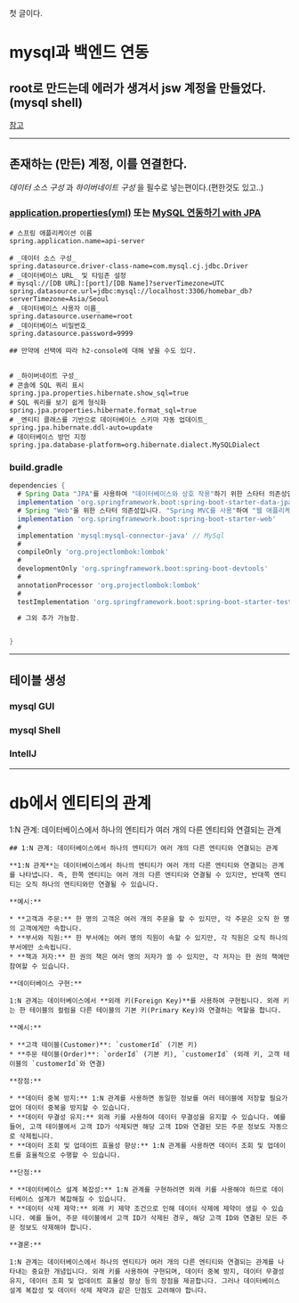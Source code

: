 첫 글이다.


# mysql과 백엔드 연동
## root로 만드는데 에러가 생겨서 jsw 계정을 만들었다. (mysql shell)
[참고]()

----


## 존재하는 (만든) 계정, 이를 연결한다.
_데이터 소스 구성_ 과 _하이버네이트 구성_ 을 필수로 넣는편이다.(편한것도 있고..)


### [application.properties(yml)](https://velog.io/@alswl689/MySQL-JPA-SpringBoot-%EC%97%B0%EB%8F%99-%EB%B0%8F-%ED%85%8C%EC%8A%A4%ED%8A%B8Gradle) 또는 [MySQL 연동하기 with JPA](https://mroh1226.tistory.com/201)
```properties
# 스프링 애플리케이션 이름
spring.application.name=api-server

# _데이터 소스 구성_
spring.datasource.driver-class-name=com.mysql.cj.jdbc.Driver
# _데이터베이스 URL_ 및 타임존 설정
# mysql://[DB URL]:[port]/[DB Name]?serverTimezone=UTC
spring.datasource.url=jdbc:mysql://localhost:3306/homebar_db?serverTimezone=Asia/Seoul
# _데이터베이스 사용자 이름_
spring.datasource.username=root
# _데이터베이스 비밀번호_
spring.datasource.password=9999

## 만약에 선택에 따라 h2-console에 대해 넣을 수도 있다.


# _하이버네이트 구성_
# 콘솔에 SQL 쿼리 표시
spring.jpa.properties.hibernate.show_sql=true
# SQL 쿼리를 보기 쉽게 형식화
spring.jpa.properties.hibernate.format_sql=true
# _엔티티 클래스를 기반으로 데이터베이스 스키마 자동 업데이트_
spring.jpa.hibernate.ddl-auto=update
# 데이터베이스 방언 지정
spring.jpa.database-platform=org.hibernate.dialect.MySQLDialect
```


### build.gradle
```gradle
dependencies {
  # Spring Data "JPA"를 사용하여 "데이터베이스와 상호 작용"하기 위한 스타터 의존성입니다. "JPA(Java Persistence API)"를 사용하여 "객체-관계 매핑(ORM)"을 할 수 있게 해줍니다.
  implementation 'org.springframework.boot:spring-boot-starter-data-jpa' // JPA
  # Spring "Web"을 위한 스타터 의존성입니다. "Spring MVC를 사용"하여 "웹 애플리케이션을 구축"할 수 있게 해줍니다.
  implementation 'org.springframework.boot:spring-boot-starter-web'
  # 
  implementation 'mysql:mysql-connector-java' // MySql
  # 
  compileOnly 'org.projectlombok:lombok'
  # 
  developmentOnly 'org.springframework.boot:spring-boot-devtools'
  # 
  annotationProcessor 'org.projectlombok:lombok'
  # 
  testImplementation 'org.springframework.boot:spring-boot-starter-test'

  # 그외 추가 가능함.


}

```
----



## 테이블 생성
### mysql GUI

### mysql Shell


### IntellJ

----



# db에서 엔티티의 관계
1:N 관계: 데이터베이스에서 하나의 엔티티가 여러 개의 다른 엔티티와 연결되는 관계

```paintext
## 1:N 관계: 데이터베이스에서 하나의 엔티티가 여러 개의 다른 엔티티와 연결되는 관계

**1:N 관계**는 데이터베이스에서 하나의 엔티티가 여러 개의 다른 엔티티와 연결되는 관계를 나타냅니다. 즉, 한쪽 엔티티는 여러 개의 다른 엔티티와 연결될 수 있지만, 반대쪽 엔티티는 오직 하나의 엔티티와만 연결될 수 있습니다.

**예시:**

* **고객과 주문:** 한 명의 고객은 여러 개의 주문을 할 수 있지만, 각 주문은 오직 한 명의 고객에게만 속합니다.
* **부서와 직원:** 한 부서에는 여러 명의 직원이 속할 수 있지만, 각 직원은 오직 하나의 부서에만 소속됩니다.
* **책과 저자:** 한 권의 책은 여러 명의 저자가 쓸 수 있지만, 각 저자는 한 권의 책에만 참여할 수 있습니다.

**데이터베이스 구현:**

1:N 관계는 데이터베이스에서 **외래 키(Foreign Key)**를 사용하여 구현됩니다. 외래 키는 한 테이블의 컬럼을 다른 테이블의 기본 키(Primary Key)와 연결하는 역할을 합니다.

**예시:**

* **고객 테이블(Customer)**: `customerId` (기본 키)
* **주문 테이블(Order)**: `orderId` (기본 키), `customerId` (외래 키, 고객 테이블의 `customerId`와 연결)

**장점:**

* **데이터 중복 방지:** 1:N 관계를 사용하면 동일한 정보를 여러 테이블에 저장할 필요가 없어 데이터 중복을 방지할 수 있습니다.
* **데이터 무결성 유지:** 외래 키를 사용하여 데이터 무결성을 유지할 수 있습니다. 예를 들어, 고객 테이블에서 고객 ID가 삭제되면 해당 고객 ID와 연결된 모든 주문 정보도 자동으로 삭제됩니다.
* **데이터 조회 및 업데이트 효율성 향상:** 1:N 관계를 사용하면 데이터 조회 및 업데이트를 효율적으로 수행할 수 있습니다.

**단점:**

* **데이터베이스 설계 복잡성:** 1:N 관계를 구현하려면 외래 키를 사용해야 하므로 데이터베이스 설계가 복잡해질 수 있습니다.
* **데이터 삭제 제약:** 외래 키 제약 조건으로 인해 데이터 삭제에 제약이 생길 수 있습니다. 예를 들어, 주문 테이블에서 고객 ID가 삭제된 경우, 해당 고객 ID와 연결된 모든 주문 정보도 삭제해야 합니다.

**결론:**

1:N 관계는 데이터베이스에서 하나의 엔티티가 여러 개의 다른 엔티티와 연결되는 관계를 나타내는 중요한 개념입니다. 외래 키를 사용하여 구현되며, 데이터 중복 방지, 데이터 무결성 유지, 데이터 조회 및 업데이트 효율성 향상 등의 장점을 제공합니다. 그러나 데이터베이스 설계 복잡성 및 데이터 삭제 제약과 같은 단점도 고려해야 합니다.


```
